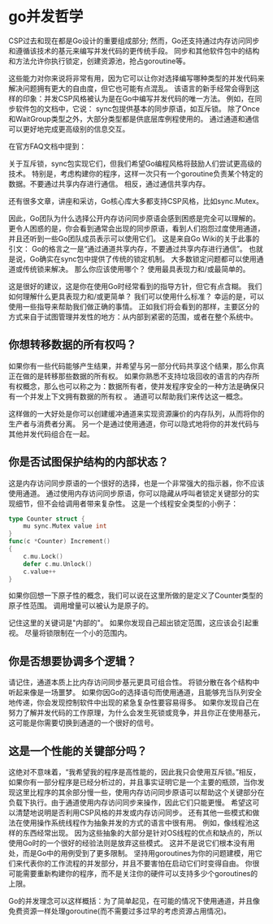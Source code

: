 # go并发哲学
CSP过去和现在都是Go设计的重要组成部分; 然而，Go还支持通过内存访问同步和遵循该技术的基元来编写并发代码的更传统手段。 同步和其他软件包中的结构和方法允许你执行锁定，创建资源池，抢占goroutine等。

这些能力对你来说将非常有用，因为它可以让你对选择编写哪种类型的并发代码来解决问题拥有更大的自由度，但它也可能有点混乱。 
该语言的新手经常会得到这样的印象：并发CSP风格被认为是在Go中编写并发代码的唯一方法。 例如，在同步软件包的文档中，它说：
sync包提供基本的同步原语，如互斥锁。 
    除了Once和WaitGroup类型之外，大部分类型都是供底层库例程使用的。 通过通道和通信可以更好地完成更高级别的信息交互。

在官方FAQ文档中提到：

关于互斥锁，sync包实现它们，但我们希望Go编程风格将鼓励人们尝试更高级的技术。 特别是，考虑构建你的程序，这样一次只有一个goroutine负责某个特定的数据。不要通过共享内存进行通信。 相反，通过通信共享内存。

还有很多文章，讲座和采访，Go核心库大多都支持CSP风格，比如sync.Mutex。

因此，Go团队为什么选择公开内存访问同步原语会感到困惑是完全可以理解的。 更令人困惑的是，你会看到通常会出现的同步原语，看到人们抱怨过度使用通道，并且还听到一些Go团队成员表示可以使用它们。 这是来自Go Wiki的关于此事的引文：
    Go的格言之一是“通过通道共享内存，不要通过共享内存进行通信”。
    也就是说，Go确实在sync包中提供了传统的锁定机制。 大多数锁定问题都可以使用通道或传统锁来解决。
    那么你应该使用哪个？
    使用最具表现力和/或最简单的。

这是很好的建议，这是你在使用Go时经常看到的指导方针，但它有点含糊。 我们如何理解什么更具表现力和/或更简单？ 我们可以使用什么标准？ 幸运的是，可以使用一些指导来帮助我们做正确的事情。 正如我们将会看到的那样，主要区分的方式来自于试图管理并发性的地方：从内部到紧密的范围，或者在整个系统中。 

## 你想转移数据的所有权吗？
如果你有一些代码能够产生结果，并希望与另一部分代码共享这个结果，那么你真正在做的是转移那些数据的所有权。 如果你熟悉不支持垃圾回收的语言的内存所有权概念，那么也可以称之为：数据所有者，使并发程序安全的一种方法是确保只有一个并发上下文拥有数据的所有权 。 通道可以帮助我们来传达这一概念。

这样做的一大好处是你可以创建缓冲通道来实现资源廉价的内存队列，从而将你的生产者与消费者分离。 另一个是通过使用通道，你可以隐式地将你的并发代码与其他并发代码组合在一起。

## 你是否试图保护结构的内部状态？

这是内存访问同步原语的一个很好的选择，也是一个非常强大的指示器，你不应该使用通道。 通过使用内存访问同步原语，你可以隐藏从呼叫者锁定关键部分的实现细节，但不会给调用者带来复杂性。 这是一个线程安全类型的小例子：
```go
type Counter struct {
    mu sync.Mutex value int
}
func(c *Counter) Increment()
{
    c.mu.Lock()
    defer c.mu.Unlock()
    c.value++
}
```
如果你回想一下原子性的概念，我们可以说在这里所做的是定义了Counter类型的原子性范围。 调用增量可以被认为是原子的。

记住这里的关键词是"内部的"。 如果你发现自己超出锁定范围，这应该会引起重视。 尽量将锁限制在一个小的范围内。

## 你是否想要协调多个逻辑？
请记住，通道本质上比内存访问同步基元更具可组合性。 将锁分散在各个结构中听起来像是一场噩梦。
如果你因Go的选择语句而使用通道，且能够充当队列安全地传递，你会发现控制软件中出现的紧急复杂性要容易得多。
如果你发现自己在努力了解并发代码的工作原理，为什么会发生死锁或竞争，并且你正在使用基元，这可能是你需要切换到通道的一个很好的信号。

## 这是一个性能的关键部分吗？
这绝对不意味着，“我希望我的程序是高性能的，因此我只会使用互斥锁。”相反，如果你有一部分程序是已经分析过的，并且事实证明它是一个主要的瓶颈，当你发现这里比程序的其余部分慢一些，使用内存访问同步原语可以帮助这个关键部分在负载下执行。由于通道使用内存访问同步来操作，因此它们只能更慢。
希望这可以清楚地说明是否利用CSP风格的并发或内存访问同步。 还有其他一些模式和做法在使用操作系统线程作为抽象并发的方式的语言中很有用。 例如，像线程池这样的东西经常出现。 因为这些抽象的大部分是针对OS线程的优点和缺点的，所以使用Go时的一个很好的经验法则是放弃这些模式。
这并不是说它们根本没有用处，而是Go中的用例受到了更多限制。 坚持用goroutines为你的问题建模，用它们来代表你的工作流程的并发部分，并且不要害怕在启动它们时变得自由。 你很可能需要重新构建你的程序，而不是关注你的硬件可以支持多少个goroutines的上限。

Go的并发理念可以这样概括：为了简单起见，在可能的情况下使用通道，并且像免费资源一样处理goroutine(而不需要过多过早的考虑资源占用情况)。
